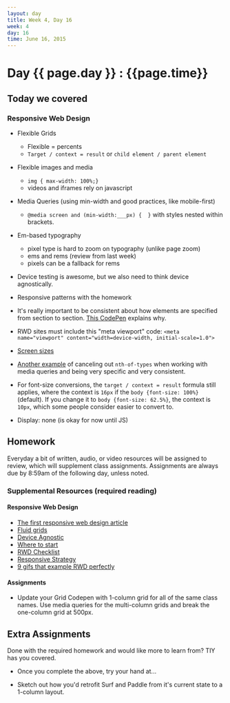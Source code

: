 ```yaml
---
layout: day
title: Week 4, Day 16
week: 4
day: 16
time: June 16, 2015
---
```


# Day {{ page.day }} : {{page.time}}


## Today we covered

### Responsive Web Design
* Flexible Grids
	* Flexible = percents
	* `Target / context = result`  or `child element / parent element`

* Flexible images and media
	* `img { max-width: 100%;}`
	* videos and iframes rely on javascript

* Media Queries (using min-width and good practices, like mobile-first)
	* `@media screen and (min-width:___px) {  }` with styles nested within brackets.

* Em-based typography
	* pixel type is hard to zoom on typography (unlike page zoom)
	* ems and rems (review from last week)
	* pixels can be a fallback for rems

* Device testing is awesome, but we also need to think device agnostically.

* Responsive patterns with the homework

* It's really important to be consistent about how elements are specified from section to section. [This CodePen](http://codepen.io/samkap/pen/GgQLJb) explains why.
* RWD sites must include this "meta viewport" code: `<meta name="viewport" content="width=device-width, initial-scale=1.0">`
* [Screen sizes](http://screensiz.es)
* [Another example](http://codepen.io/samkap/pen/LIhzj) of canceling out `nth-of-types` when working with media queries and being very specific and very consistent.
* For font-size conversions, the `target / context = result` formula still applies, where the context is `16px` if the `body {font-size: 100%}` (default). If you change it to `body {font-size: 62.5%}`, the context is `10px`, which some people consider easier to convert to.
* Display: none (is okay for now until JS)

<!--
![]({{ site.url }}/images/images.jpg)-->



## Homework
Everyday a bit of written, audio, or video resources will be assigned to review, which will supplement class assignments. Assignments are always due by 8:59am of the following day, unless noted.

### Supplemental Resources (required reading)

#### Responsive Web Design

* [The first responsive web design article](http://alistapart.com/article/responsive-web-design)
* [Fluid grids](http://alistapart.com/article/fluidgrids)
* [Device Agnostic](http://trentwalton.com/2014/03/10/device-agnostic)
* [Where to start](http://trentwalton.com/2013/02/07/where-to-start/)
* [RWD Checklist](http://rwdchecklist.com/)
* [Responsive Strategy](http://bradfrost.com/blog/post/responsive-strategy/)
* [9 gifs that example RWD perfectly](http://www.fastcodesign.com/3038367/9-gifs-that-explain-responsive-design-brilliantly)

#### Assignments
* Update your Grid Codepen with 1-column grid for all of the same class names. Use media queries for the multi-column grids and break the one-column grid at 500px.

<!-- * [Using em-based media queries... "Zooming Squishes"](http://css-tricks.com/zooming-squishes/) -->



## Extra Assignments
Done with the required homework and would like more to learn from? TIY has you covered.

* Once you complete the above, try your hand at...

* Sketch out how you'd retrofit Surf and Paddle from it's current state to a 1-column layout.

<!-- * [making more RWD CodePens]({{ site.url }}/assignments/{{ page.day }}c.html) -->